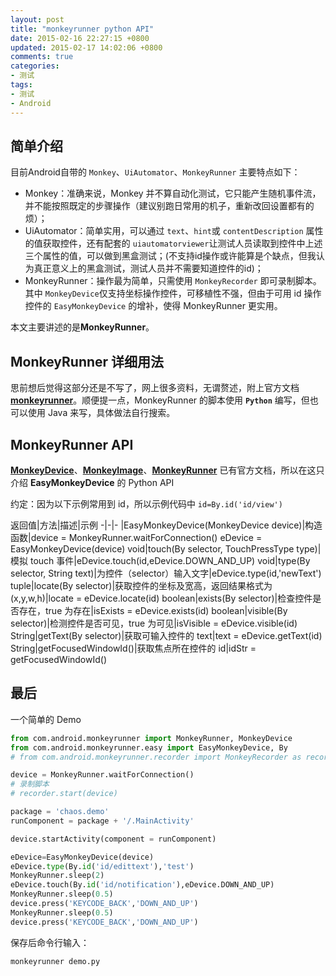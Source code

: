 ```yaml
---
layout: post
title: "monkeyrunner python API"
date: 2015-02-16 22:27:15 +0800
updated: 2015-02-17 14:02:06 +0800
comments: true
categories:
- 测试
tags:
- 测试
- Android
---
```


## 简单介绍
目前Android自带的 `Monkey`、`UiAutomator`、`MonkeyRunner` 主要特点如下：

* Monkey：准确来说，Monkey 并不算自动化测试，它只能产生随机事件流，并不能按照既定的步骤操作（建议别跑日常用的机子，重新改回设置都有的烦）；<!-- more -->
* UiAutomator：简单实用，可以通过 `text`、`hint`或 `contentDescription` 属性的值获取控件，还有配套的 `uiautomatorviewer`让测试人员读取到控件中上述三个属性的值，可以做到黑盒测试；(不支持id操作或许能算是个缺点，但我认为真正意义上的黑盒测试，测试人员并不需要知道控件的id)；
* MonkeyRunner：操作最为简单，只需使用 `MonkeyRecorder` 即可录制脚本。其中 `MonkeyDevice`仅支持坐标操作控件，可移植性不强，但由于可用 id 操作控件的 `EasyMonkeyDevice` 的增补，使得 MonkeyRunner 更实用。

本文主要讲述的是**MonkeyRunner**。

## MonkeyRunner 详细用法
思前想后觉得这部分还是不写了，网上很多资料，无谓赘述，附上官方文档 [**monkeyrunner**](https://developer.android.com/tools/help/monkeyrunner_concepts.html)。顺便提一点，MonkeyRunner 的脚本使用 **`Python`** 编写，但也可以使用 Java 来写，具体做法自行搜索。

## MonkeyRunner API
[**MonkeyDevice**](https://developer.android.com/tools/help/MonkeyDevice.html)、[**MonkeyImage**](https://developer.android.com/tools/help/MonkeyImage.html)、[**MonkeyRunner**](https://developer.android.com/tools/help/MonkeyRunner.html) 已有官方文档，所以在这只介绍 **EasyMonkeyDevice** 的 Python API

约定：因为以下示例常用到 id，所以示例代码中 `id=By.id('id/view')`

返回值|方法|描述|示例
-|-|-
|EasyMonkeyDevice(MonkeyDevice device)|构造函数|device = MonkeyRunner.waitForConnection()  eDevice = EasyMonkeyDevice(device)
void|touch(By selector, TouchPressType type)|模拟 touch 事件|eDevice.touch(id,eDevice.DOWN_AND_UP)
void|type(By selector, String text)|为控件（selector）输入文字|eDevice.type(id,'newText')
tuple|locate(By selector)|获取控件的坐标及宽高，返回结果格式为(x,y,w,h)|locate = eDevice.locate(id)
boolean|exists(By selector)|检查控件是否存在，true 为存在|isExists = eDevice.exists(id)
boolean|visible(By selector)|检测控件是否可见，true 为可见|isVisible = eDevice.visible(id)
String|getText(By selector)|获取可输入控件的 text|text = eDevice.getText(id)
String|getFocusedWindowId()|获取焦点所在控件的 id|idStr = getFocusedWindowId()

## 最后
一个简单的 Demo

``` Python demo.py
from com.android.monkeyrunner import MonkeyRunner, MonkeyDevice
from com.android.monkeyrunner.easy import EasyMonkeyDevice, By
# from com.android.monkeyrunner.recorder import MonkeyRecorder as recorder

device = MonkeyRunner.waitForConnection()
# 录制脚本
# recorder.start(device)

package = 'chaos.demo'
runComponent = package + '/.MainActivity'

device.startActivity(component = runComponent)

eDevice=EasyMonkeyDevice(device)
eDevice.type(By.id('id/edittext'),'test')
MonkeyRunner.sleep(2)
eDevice.touch(By.id('id/notification'),eDevice.DOWN_AND_UP)
MonkeyRunner.sleep(0.5)
device.press('KEYCODE_BACK','DOWN_AND_UP')
MonkeyRunner.sleep(0.5)
device.press('KEYCODE_BACK','DOWN_AND_UP')
```

保存后命令行输入：

	monkeyrunner demo.py